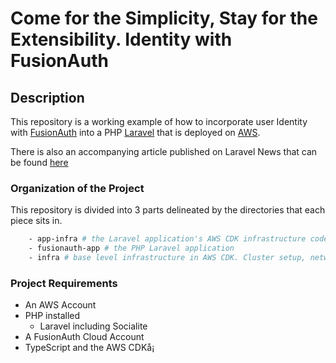 # Come for the Simplicity, Stay for the Extensibility. Identity with FusionAuth 

## Description

This repository is a working example of how to incorporate user Identity with [FusionAuth](https://fusionauth.io/) into a 
PHP [Laravel](https://laravel.com/) that is deployed on [AWS](https://aws.amazon.com/).

There is also an accompanying article published on Laravel News that can be found [here]()

### Organization of the Project

This repository is divided into 3 parts delineated by the directories that each piece sits in.

```bash
    - app-infra # the Laravel application's AWS CDK infrastructure code
    - fusionauth-app # the PHP Laravel application
    - infra # base level infrastructure in AWS CDK. Cluster setup, network and VPC definitions
```

### Project Requirements

- An AWS Account
- PHP installed
  - Laravel including Socialite
- A FusionAuth Cloud Account
- TypeScript and the AWS CDKå¡